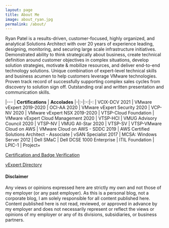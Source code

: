 ```yaml
---
layout: page
title: About Me
image: about_ryan.jpg
permalink: /about/
---
```


Ryan Patel is a results-driven, customer-focused, highly organized, and analytical Solutions Architect with over 20 years of experience leading, designing, monitoring, and securing large scale infrastructure initiatives. Demonstrated ability to think strategically about business, create technical definition around customer objectives in complex situations, develop solution strategies, motivate & mobilize resources, and deliver end-to-end technology solutions. Unique combination of expert-level technical skills and business acumen to help customers leverage VMware technologies. Proven track record of successfully supporting complex sales cycles from discovery to solution sign off. Outstanding oral and written presentation and communication skills.

|---
| **Certifications** | **Accolades**
|-|:-|:-:|-:
| VCIX-DCV 2021 | VMware vExpert 2019-2020
| OCI-AA 2020 | VMware vExpert Security 2020
| VCP-NV 2020 | VMware vExpert NSX 2019-2020
| VTSP-Cloud Foundation | VMware vExpert Cloud Management 2020
| VTSP-HCI | VMUG Advisory Council 2020
| VTSP-NV | VMUG All-Star 2020
| VTSP-SV
| VTSP-VMware Cloud on AWS
| VMware Cloud on AWS - SDDC 2019
| AWS Certified Solutions Architect - Associate
| vSAN Specialist 2017
| MCSA: Windows Server 2012
| Dell SMaC
| Dell DCSE 1000 Enterprise
| ITIL Foundation
| LPIC-1
| Project+

[Certification and Badge Verification][your-acclaim]

[vExpert Directory][vexpert-dir]

[your-acclaim]: https://www.youracclaim.com/users/vninjadfw/badges?sort=-state_updated_at&page=1
[vexpert-dir]: https://vexpert.vmware.com/directory/3465

<h4>Disclaimer</h4>

Any views or opinions expressed here are strictly my own and not those of my employer (or any past employer). As this is a personal blog, not a corporate blog, I am solely responsible for all content published here. Content published here is not read, reviewed, or approved in advance by my employer and does not necessarily represent or reflect the views or opinions of my employer or any of its divisions, subsidiaries, or business partners.
